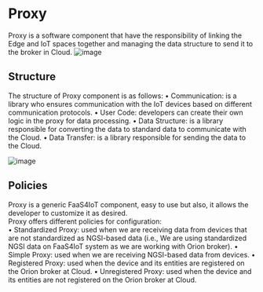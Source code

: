 # Proxy

Proxy is a software component that have the responsibility of linking the Edge and IoT spaces together and managing the data structure to send it to the broker in Cloud.
![image](https://user-images.githubusercontent.com/47181226/133210155-e70d877c-3a94-4f43-9084-f4f5ec7bf355.png)


## Structure
The structure of Proxy component is as follows: 
  •	Communication: is a library who ensures communication with the IoT devices based on different communication protocols. 
  •	User Code: developers can create their own logic in the proxy for data processing. 
  •	Data Structure: is a library responsible for converting the data to standard data to communicate with the Cloud. 
  •	Data Transfer: is a library responsible for sending the data to the Cloud. 
  
 ![image](https://user-images.githubusercontent.com/47181226/133210017-e5925563-66b1-4c4e-aa14-8eab1570bcd1.png)
 
## Policies 
Proxy is a generic FaaS4IoT component, easy to use but also, it allows the developer to customize it as desired.  
Proxy offers different policies for configuration:  
  •	Standardized Proxy: used when we are receiving data from devices that are not standardized as NGSI-based data (i.e., We are using standardized NGSI data on FaaS4IoT system as we are working with Orion broker). 
  •	Simple Proxy: used when we are receiving NGSI-based data from devices. 
  •	Registered Proxy: used when the device and its entities are registered on the Orion broker at Cloud. 
  •	Unregistered Proxy: used when the device and its entities are not registered on the Orion broker at Cloud. 

